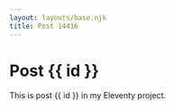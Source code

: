```yaml
---
layout: layouts/base.njk
title: Post 14416
---
```


# Post {{ id }}

This is post {{ id }} in my Eleventy project.
